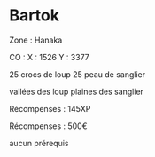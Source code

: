 # Bartok

Zone : Hanaka

CO : X : 1526 Y : 3377

25 crocs de loup 25 peau de sanglier

vallées des loup plaines des sanglier

Récompenses : 145XP

Récompenses : 500€

aucun prérequis

